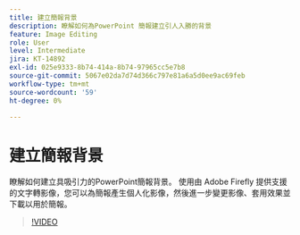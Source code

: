 ```yaml
---
title: 建立簡報背景
description: 瞭解如何為PowerPoint 簡報建立引人入勝的背景
feature: Image Editing
role: User
level: Intermediate
jira: KT-14892
exl-id: 025e9333-8b74-414a-8b74-97965cc5e7b8
source-git-commit: 5067e02da7d74d366c797e81a6a5d0ee9ac69feb
workflow-type: tm+mt
source-wordcount: '59'
ht-degree: 0%

---
```


# 建立簡報背景

瞭解如何建立具吸引力的PowerPoint簡報背景。 使用由 Adobe Firefly 提供支援的文字轉影像，您可以為簡報產生個人化影像，然後進一步變更影像、套用效果並下載以用於簡報。

>[!VIDEO](https://video.tv.adobe.com/v/3433987?quality=12&learn=on&hidetitle=true&captions=chi_hant)
